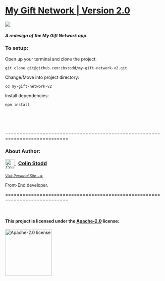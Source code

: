 # <a href="https://mygiftnetwork.com" target="_blank" rel="nofollow">My Gift Network | Version 2.0</a>

<div style="max-width:200px;">
<img src="https://i0.wp.com/mygiftnetwork.com/wp-content/uploads/2018/05/cropped-pp_800.png?fit=800%2C800&ssl=1" style="max-width:200px;">
</div>

#### ***A redesign of the My Gift Network app***.

### To setup:

Open up your terminal and clone the project:

    git clone git@github.com:cbstodd/my-gift-network-v2.git


Change/Move into project directory:

    cd my-gift-network-v2


Install dependencies:

    npm install

<p>&nbsp;</p>
<p>&nbsp;</p>


============================================================================


### About Author:

<div style="text-align:left;">
<a href="https://colinstodd.com" target="_blank" title="Visit ColinStod.com">
<img src="https://firebasestorage.googleapis.com/v0/b/colinstodd-com.appspot.com/o/images%2F2021%2Fcs_pink_260.png?alt=media&token=db675edb-93c7-4708-8d38-9a6c65edb20a" title="visit ColinStodd.com" alt="Colin Stodd's Logo" style="width:30px; max-width:30px; vertical-align:middle;" />
<h3 style="text-align:left; display:inline; margin-top:10px; padding:0.5rem">Colin Stodd</h3>
</a>
</div><br>
<a href="https://colinstodd.com" target="_blank" title="Visit ColinStod.com">
<small><i>Visit Personal Site ¬=> </i></small>
</a>
<p>
Front-End developer.
</p>


============================================================================

<p>&nbsp;</p>


#### This project is licensed under the [Apache-2.0](http://www.apache.org/licenses/LICENSE-2.0.html) license:
<a href="http://www.apache.org/licenses/LICENSE-2.0.html" target="_blank" title="Apache-2.0 license">
<img src="https://th.bing.com/th/id/R.dbbb60ad98c26c49d0f9e7b5fe72d20f?rik=Ywy9a%2bxLDxwXFg&riu=http%3a%2f%2fwww.iddfestivalrotterdam.nl%2fmanual%2fimages%2ffeather.png&ehk=XDMzg5qLTHxjJB50E1OSJg51OgwvRZAcOi1v93Do3zg%3d&risl=&pid=ImgRaw&r=0" alt="Apache-2.0 license" style="width:150px;max-width:200px;" />
</a>

